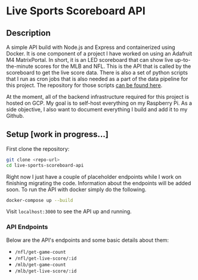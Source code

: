 # Live Sports Scoreboard API

## Description
A simple API build with Node.js and Express and containerized using Docker. It is one component of a project I have worked on using an Adafruit M4 MatrixPortal. In short, it is an LED scoreboard that can show live up-to-the-minute scores for the MLB and NFL. This is the API that is called by the scoreboard to get the live score data. There is also a set of python scripts that I run as cron jobs that is also needed as a part of the data pipeline for this project. The repository for those scripts [can be found here](https://github.com/nishs9/live-sports-score-update-service).

At the moment, all of the backend infrastructure required for this project is hosted on GCP. My goal is to self-host everything on my Raspberry Pi. As a side objective, I also want to document everything I build and add it to my Github.

## Setup [work in progress...]

First clone the repository:

```bash
git clone <repo-url>
cd live-sports-scoreboard-api
```

Right now I just have a couple of placeholder endpoints while I work on finishing migrating the code. Information about the endpoints will be added soon. To run the API with docker simply do the following.

```bash
docker-compose up --build
```

Visit `localhost:3000` to see the API up and running.

### API Endpoints
Below are the API's endpoints and some basic details about them:

- `/nfl/get-game-count`
- `/nfl/get-live-score/:id`
- `/mlb/get-game-count`
- `/mlb/get-live-score/:id`